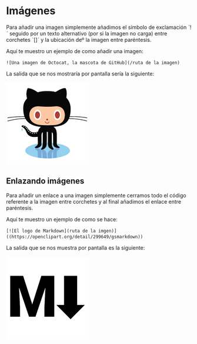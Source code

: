 
# Imágenes 


Para añadir una imagen simplemente añadimos el símbolo de exclamación ˋ!ˋ seguido por un texto alternativo (por si la imagen no carga) entre corchetes ˋ[]ˋ y la ubicación deº la imagen entre paréntesis.

Aquí te muestro un ejemplo de como añadir una imagen:

```
![Una imagen de Octocat, la mascota de GitHub](/ruta de la imagen)
```

La salida que se nos mostraría por pantalla sería la siguiente:

![Una imagen de Octocat, la mascota de GitHub](/documentación//imágenes/OctoCat.png)

## Enlazando imágenes

Para añadir un enlace a una imagen simplemente cerramos todo el código referente a la imagen 
entre corchetes y al final añadimos el enlace entre paréntesis.

Aquí te muestro un ejemplo de como se hace:

```
[![El logo de Markdown](ruta de la imgen)]((https://openclipart.org/detail/299649/gsmarkdown))
```

La salida que se nos muestra por pantalla es la siguiente:

[![El logo de Markdown](/documentación//imágenes/markdown.png)]((https://openclipart.org/detail/299649/gsmarkdown))

